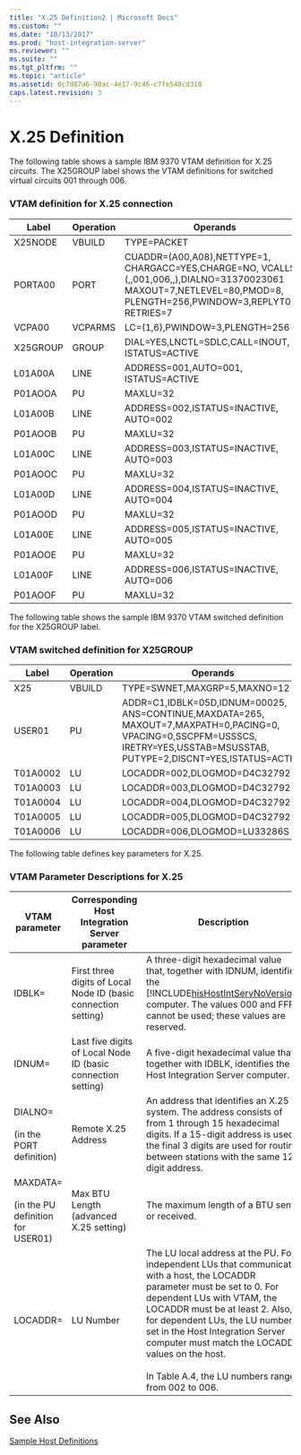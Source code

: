 ```yaml
---
title: "X.25 Definition2 | Microsoft Docs"
ms.custom: ""
ms.date: "10/13/2017"
ms.prod: "host-integration-server"
ms.reviewer: ""
ms.suite: ""
ms.tgt_pltfrm: ""
ms.topic: "article"
ms.assetid: 0c7d87a6-90ac-4e17-9c46-c7fe548cd318
caps.latest.revision: 3
---
```

# X.25 Definition
The following table shows a sample IBM 9370 VTAM definition for X.25 circuits. The X25GROUP label shows the VTAM definitions for switched virtual circuits 001 through 006.  
  
### VTAM definition for X.25 connection  
  
|Label|Operation|Operands|  
|-----------|---------------|--------------|  
|X25NODE|VBUILD|TYPE=PACKET|  
|PORTA00|PORT|CUADDR=(A00,A08),NETTYPE=1, CHARGACC=YES,CHARGE=NO, VCALLS=(,,001,006,,),DIALNO=31370023061 MAXOUT=7,NETLEVEL=80,PMOD=8, PLENGTH=256,PWINDOW=3,REPLYT0=3, RETRIES=7|  
|VCPA00|VCPARMS|LC=(1,6),PWINDOW=3,PLENGTH=256|  
|X25GROUP|GROUP|DIAL=YES,LNCTL=SDLC,CALL=INOUT, ISTATUS=ACTIVE|  
|L01A00A|LINE|ADDRESS=001,AUTO=001, ISTATUS=ACTIVE|  
|P01AOOA|PU|MAXLU=32|  
|L01A00B|LINE|ADDRESS=002,ISTATUS=INACTIVE, AUTO=002|  
|P01AOOB|PU|MAXLU=32|  
|L01A00C|LINE|ADDRESS=003,ISTATUS=INACTIVE, AUTO=003|  
|P01AOOC|PU|MAXLU=32|  
|L01A00D|LINE|ADDRESS=004,ISTATUS=INACTIVE, AUTO=004|  
|P01AOOD|PU|MAXLU=32|  
|L01A00E|LINE|ADDRESS=005,ISTATUS=INACTIVE, AUTO=005|  
|P01AOOE|PU|MAXLU=32|  
|L01A00F|LINE|ADDRESS=006,ISTATUS=INACTIVE, AUTO=006|  
|P01AOOF|PU|MAXLU=32|  
  
 The following table shows the sample IBM 9370 VTAM switched definition for the X25GROUP label.  
  
### VTAM switched definition for X25GROUP  
  
|Label|Operation|Operands|  
|-----------|---------------|--------------|  
|X25|VBUILD|TYPE=SWNET,MAXGRP=5,MAXNO=12|  
|USER01|PU|ADDR=C1,IDBLK=05D,IDNUM=00025, ANS=CONTINUE,MAXDATA=265, MAXOUT=7,MAXPATH=0,PACING=0, VPACING=0,SSCPFM=USSSCS, IRETRY=YES,USSTAB=MSUSSTAB, PUTYPE=2,DISCNT=YES,ISTATUS=ACTIVE|  
|T01A0002|LU|LOCADDR=002,DLOGMOD=D4C32792|  
|T01A0003|LU|LOCADDR=003,DLOGMOD=D4C32792|  
|T01A0004|LU|LOCADDR=004,DLOGMOD=D4C32792|  
|T01A0005|LU|LOCADDR=005,DLOGMOD=D4C32792|  
|T01A0006|LU|LOCADDR=006,DLOGMOD=LU33286S|  
  
 The following table defines key parameters for X.25.  
  
### VTAM Parameter Descriptions for X.25  
  
|VTAM parameter|Corresponding Host Integration Server parameter|Description|  
|--------------------|-----------------------------------------------------|-----------------|  
|IDBLK=|First three digits of Local Node ID (basic connection setting)|A three-digit hexadecimal value that, together with IDNUM, identifies the [!INCLUDE[hisHostIntServNoVersion](../core/includes/hishostintservnoversion-md.md)] computer. The values 000 and FFF cannot be used; these values are reserved.|  
|IDNUM=|Last five digits of Local Node ID (basic connection setting)|A five-digit hexadecimal value that, together with IDBLK, identifies the Host Integration Server computer.|  
|DIALNO=<br /><br /> (in the PORT definition)|Remote X.25 Address|An address that identifies an X.25 system. The address consists of from 1 through 15 hexadecimal digits. If a 15-digit address is used, the final 3 digits are used for routing between stations with the same 12-digit address.|  
|MAXDATA=<br /><br /> (in the PU definition for USER01)|Max BTU Length (advanced X.25 setting)|The maximum length of a BTU sent or received.|  
|LOCADDR=|LU Number|The LU local address at the PU. For independent LUs that communicate with a host, the LOCADDR parameter must be set to 0. For dependent LUs with VTAM, the LOCADDR must be at least 2. Also, for dependent LUs, the LU numbers set in the Host Integration Server computer must match the LOCADDR values on the host.<br /><br /> In Table A.4, the LU numbers range from 002 to 006.|  
  
## See Also  
 [Sample Host Definitions](../core/sample-host-definitions.md)
